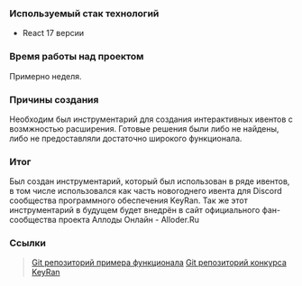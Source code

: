 ### Используемый стак технологий
* React 17 версии

### Время работы над проектом
Примерно неделя.

### Причины создания
Необходим был инструментарий для создания интерактивных ивентов с возмжностью расширения. Готовые решения были либо не найдены, либо не предоставляли достаточно широкого функционала.

### Итог
Был создан инструментарий, который был использован в ряде ивентов, в том числе использовался как часть новогоднего ивента для Discord сообщества программного обеспечения KeyRan. Так же этот инструментарий в будущем будет внедрён в сайт официального фан-сообщества проекта Аллоды Онлайн - Alloder.Ru

### Ссылки
> [Git репозиторий примера функционала](https://github.com/termorey/event "Git репозиторий примера функционала")
> [Git репозиторий конкурса KeyRan](https://github.com/termorey/keyranEvent "Git репозиторий конкурса KeyRan")
